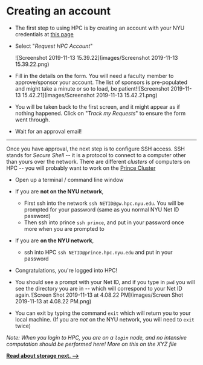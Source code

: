 # Creating an account

* The first step to using HPC is by creating an account with your NYU credentials at  [this page](https://iiq.home.nyu.edu/identityiq) 

* Select "*Request HPC Account*"

  ![Screenshot 2019-11-13 15.39.22](images/Screenshot 2019-11-13 15.39.22.png)

* Fill in the details on the form. You will need a faculty member to approve/sponsor your account. The list of sponsors is pre-populated and might take a minute or so to load, be patient!![Screenshot 2019-11-13 15.42.21](images/Screenshot 2019-11-13 15.42.21.png)

* You will be taken back to the first screen, and it might appear as if nothing happened. Click on "*Track my Requests*" to ensure the form went through.

* Wait for an approval email!

  

---



Once you have approval, the next step is to configure SSH access. SSH stands for *Secure Shell* -- it is a protocol to connect to a computer other than yours over the network. There are different *clusters* of computers on HPC -- you will probably want to work on the [Prince Cluster](https://wikis.nyu.edu/display/NYUHPC/Clusters+-+Prince)

* Open up a terminal / command line window

* If you are **not on the NYU network**,
  * First ssh into the network `ssh NETID@gw.hpc.nyu.edu`. You will be prompted for your password (same as you normal NYU Net ID password)
  * Then ssh into prince `ssh prince`, and put in your password once more when you are prompted to
* If you are **on the NYU network**,
  * ssh into HPC `ssh NETID@prince.hpc.nyu.edu` and put in your password
* Congratulations, you're logged into HPC!
* You should see a prompt with your Net ID, and if you type in `pwd` you will see the directory you are in -- which will correspond to your Net ID again.![Screen Shot 2019-11-13 at 4.08.22 PM](images/Screen Shot 2019-11-13 at 4.08.22 PM.png)
* You can exit by typing the command `exit` which will return you to your local machine. (If you are *not* on the NYU network, you will need to `exit` twice)



*Note: When you login to HPC, you are on a `login` node, and no intensive computation should be performed here! More on this on the XYZ file*



**[Read about storage next. -->](storage.md)**